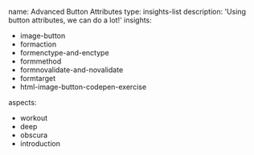 name: Advanced Button Attributes
type: insights-list
description: 'Using button attributes, we can do a lot!'
insights:
  - image-button
  - formaction
  - formenctype-and-enctype
  - formmethod
  - formnovalidate-and-novalidate
  - formtarget
  - html-image-button-codepen-exercise

aspects:
  - workout
  - deep
  - obscura
  - introduction
 
